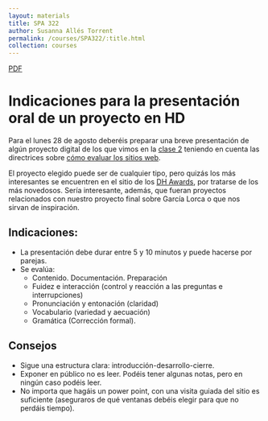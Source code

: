 ```yaml
---
layout: materials
title: SPA 322
author: Susanna Allés Torrent
permalink: /courses/SPA322/:title.html
collection: courses
---
```

[PDF](apuntes/indicaciones_presentacion1.pdf)
# Indicaciones para la presentación oral de un proyecto en HD

Para el lunes 28 de agosto deberéis preparar una breve presentación de algún proyecto digital de los que vimos en la [clase 2](class_2.html) teniendo en cuenta las directrices sobre [cómo evaluar los sitios web](analysis_web.html). 

El proyecto elegido puede ser de cualquier tipo, pero quizás los más interesantes se encuentren en el sitio de los [DH Awards](http://dhawards.org/), por tratarse de los más novedosos. Sería interesante, además, que fueran proyectos relacionados con nuestro proyecto final sobre García Lorca o que nos sirvan de inspiración.  

## Indicaciones:

- La presentación debe durar entre 5 y 10 minutos y puede hacerse por parejas.
- Se evalúa:
	* Contenido. Documentación. Preparación
	* Fuidez e interacción (control y reacción a las preguntas e interrupciones)
	* Pronunciación y entonación (claridad)
	* Vocabulario (variedad y aecuación)
	* Gramática (Corrección formal). 

## Consejos
- Sigue una estructura clara: introducción-desarrollo-cierre. 
- Exponer en público no es leer. Podéis tener algunas notas, pero en ningún caso podéis leer. 
- No importa que hagáis un power point, con una visita guiada del sitio es suficiente (aseguraros de qué ventanas debéis elegir para que no perdáis tiempo).
